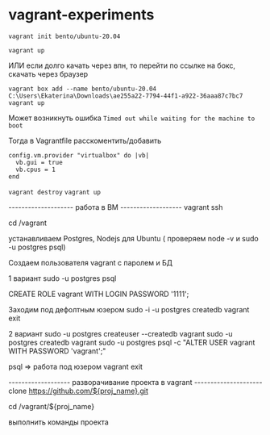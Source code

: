 # vagrant-experiments


`vagrant init bento/ubuntu-20.04`

`vagrant up`

ИЛИ если долго качать через впн, то перейти по ссылке на бокс, скачать через браузер

`vagrant box add --name bento/ubuntu-20.04 C:\Users\Ekaterina\Downloads\ae255a22-7794-44f1-a922-36aaa87c7bc7`
`vagrant up`

Может возникнуть ошибка 
`Timed out while waiting for the machine to boot`

Тогда в Vagrantfile расскоментить/добавить

```
config.vm.provider "virtualbox" do |vb|
  vb.gui = true
  vb.cpus = 1
end
```

`vagrant destroy`
`vagrant up`



-------------------- работа в ВМ -------------------
vagrant ssh 

cd /vagrant 

устанавливаем Postgres, Nodejs для Ubuntu ( проверяем node -v и sudo -u postgres psql)

Создаем пользователя vagrant с паролем и БД

1 вариант
sudo -u postgres psql

CREATE ROLE vagrant WITH LOGIN PASSWORD '1111';

Заходим под дефолтным юзером
sudo -i -u postgres 
createdb vagrant
exit

2 вариант
sudo -u postgres createuser --createdb vagrant
sudo -u postgres createdb vagrant
sudo -u postgres psql -c "ALTER USER vagrant WITH PASSWORD 'vagrant';"


psql => работа под юзером vagrant 
exit 



------------------- разворачивание проекта в vagrant ---------------------
clone https://github.com/${proj_name}.git

cd /vagrant/${proj_name} 

выполнить команды проекта

